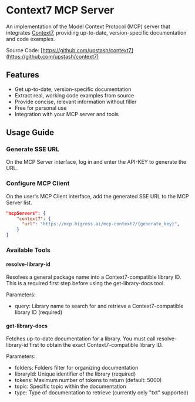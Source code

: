 # Context7 MCP Server

An implementation of the Model Context Protocol (MCP) server that integrates [Context7](https://context7.com), providing up-to-date, version-specific documentation and code examples.

Source Code: [https://github.com/upstash/context7](https://github.com/upstash/context7)

## Features

- Get up-to-date, version-specific documentation
- Extract real, working code examples from source
- Provide concise, relevant information without filler
- Free for personal use
- Integration with your MCP server and tools

## Usage Guide

### Generate SSE URL

On the MCP Server interface, log in and enter the API-KEY to generate the URL.

### Configure MCP Client

On the user's MCP Client interface, add the generated SSE URL to the MCP Server list.

```json
"mcpServers": {
    "context7": {
      "url": "https://mcp.higress.ai/mcp-context7/{generate_key}",
    }
}
```

### Available Tools

#### resolve-library-id
Resolves a general package name into a Context7-compatible library ID. This is a required first step before using the get-library-docs tool.

Parameters:
- query: Library name to search for and retrieve a Context7-compatible library ID (required)

#### get-library-docs
Fetches up-to-date documentation for a library. You must call resolve-library-id first to obtain the exact Context7-compatible library ID.

Parameters:
- folders: Folders filter for organizing documentation
- libraryId: Unique identifier of the library (required)
- tokens: Maximum number of tokens to return (default: 5000)
- topic: Specific topic within the documentation
- type: Type of documentation to retrieve (currently only "txt" supported)
